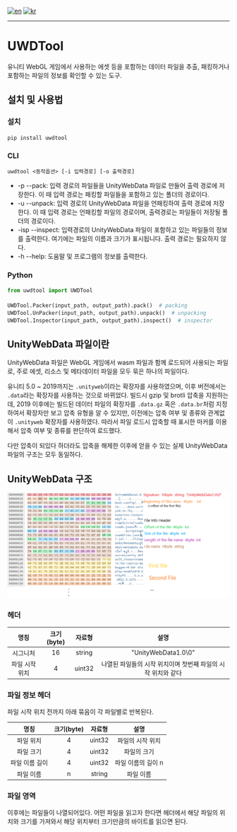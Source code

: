[![en](https://img.shields.io/badge/lang-en-red.svg)](README.md)
[![kr](https://img.shields.io/badge/lang-kr-green.svg)](README-kr.md)

---

# UWDTool
유니티 WebGL 게임에서 사용하는 에셋 등을 포함하는 데이터 파일을 추출, 패킹하거나 포함하는 파일의 정보를 확인할 수 있는 도구.

## 설치 및 사용법
### 설치
```
pip install uwdtool
```

### CLI
```
uwdtool <동작옵션> [-i 입력경로] [-o 출력경로]
```

* -p --pack: 입력 경로의 파일들을 UnityWebData 파일로 만들어 출력 경로에 저장한다.
이 때 입력 경로는 패킹할 파일들을 포함하고 있는 폴더의 경로이다.
* -u --unpack: 입력 경로의 UnityWebData 파일을 언패킹하여 출력 경로에 저장한다.
이 때 입력 경로는 언패킹할 파일의 경로이며, 출력경로는 파일들이 저장될 폴더의 경로이다.
* -isp --inspect: 입력경로의 UnityWebData 파일이 포함하고 있는 파일들의 정보를 출력한다.
여기에는 파일의 이름과 크기가 표시됩니다. 출력 경로는 필요하지 않다.
* -h --help: 도움말 및 프로그램의 정보를 출력한다.

### Python
```python
from uwdtool import UWDTool

UWDTool.Packer(input_path, output_path).pack()  # packing
UWDTool.UnPacker(input_path, output_path).unpack()  # unpacking
UWDTool.Inspector(input_path, output_path).inspect()  # inspector
```


## UnityWebData 파일이란
UnityWebData 파일은 WebGL 게임에서 wasm 파일과 함께 로드되어 사용되는 파일로, 주로 에셋, 리소스 및 메타데이터 파일을 모두 묶은 하나의 파일이다.

유니티 5.0 ~ 2019까지는 `.unityweb`이라는 확장자를 사용하였으며, 이후 버전에서는 `.data`라는 확장자를 사용하는 것으로 바뀌었다.
빌드시 gzip 및 brotli 압축을 지원하는데, 2019 이후에는 빌드된 데이터 파일의 확장자를 `.data.gz` 혹은 `.data.br`처럼 지정하여서
확장자만 보고 압축 유형을 알 수 있지만, 이전에는 압축 여부 및 종류와 관계없이 `.unityweb` 확장자를 사용하였다.
따라서 파일 로드시 압축할 때 표시한 마커를 이용해서 압축 여부 및 종류를 판단하여 로드했다.

다만 압축이 되있다 하더라도 압축을 해제한 이후에 얻을 수 있는 실제 UnityWebData 파일의 구조는 모두 동일하다.

## UnityWebData 구조
![img_format](img/unitywebdata_format.png)

### 헤더
|    명칭    | 크기(byte) |  자료형   |                 설명                 |
|:--------:| :------------: |:------:|:----------------------------------:|
|   시그니처   | 16 | string |        "UnityWebData1.0\0"         |
| 파일 시작 위치 | 4 | uint32 | 나열된 파일들의 시작 위치이며 첫번째 파일의 시작 위치와 같다 |

### 파일 정보 헤더
파일 시작 위치 전까지 아래 묶음이 각 파일별로 반복된다.

| 명칭 | 크기(byte) |  자료형   |     설명      |
| :------------: | :------------: |:------:|:-----------:|
| 파일 위치 | 4 | uint32 |  파일의 시작 위치  |
| 파일 크기 | 4 | uint32 |   파일의 크기    |
| 파일 이름 길이 | 4 | uint32 | 파일 이름의 길이 n |
| 파일 이름 | n | string |    파일 이름    |

### 파일 영역
이후에는 파일들이 나열되어있다.
어떤 파일을 읽고자 한다면 헤더에서 해당 파일의 위치와 크기를 가져와서 해당 위치부터 크기만큼의 바이트를 읽으면 된다.
